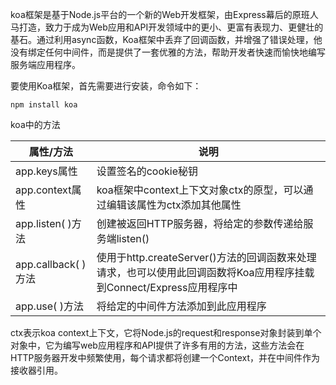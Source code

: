 koa框架是基于Node.js平台的一个新的Web开发框架，由Express幕后的原班人马打造，致力于成为Web应用和API开发领域中的更小、更富有表现力、更健壮的基石。通过利用async函数，Koa框架中丢弃了回调函数，并增强了错误处理，他没有绑定任何中间件，而是提供了一套优雅的方法，帮助开发者快速而愉快地编写服务端应用程序。

要使用Koa框架，首先需要进行安装，命令如下：
```
npm install koa
```

koa中的方法

|属性/方法|说明|
| ------ | ------ |
|app.keys属性|设置签名的cookie秘钥|
|app.context属性|koa框架中context上下文对象ctx的原型，可以通过编辑该属性为ctx添加其他属性|
|app.listen( )方法|创建被返回HTTP服务器，将给定的参数传递给服务端listen()|
|app.callback( )方法|使用于http.createServer()方法的回调函数来处理请求，也可以使用此回调函数将Koa应用程序挂载到Connect/Express应用程序中|
|app.use( )方法|将给定的中间件方法添加到此应用程序|

ctx表示koa context上下文，它将Node.js的request和response对象封装到单个对象中，它为编写web应用程序和API提供了许多有用的方法，这些方法会在HTTP服务器开发中频繁使用，每个请求都将创建一个Context，并在中间件作为接收器引用。

